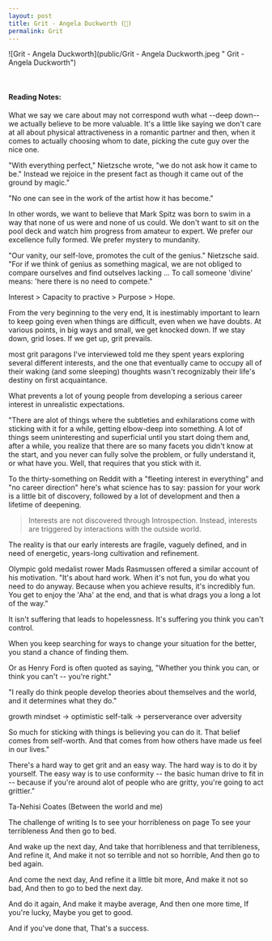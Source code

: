 ```yaml
---
layout: post
title: Grit - Angela Duckworth (📖)
permalink: Grit
---
```


![Grit - Angela Duckworth](public/Grit - Angela Duckworth.jpeg " Grit - Angela Duckworth")

<!-- <!-- **Rating > -->

<br>

#### Reading Notes:

What we say we care about may not correspond wuth what --deep down-- we actually believe to be more valuable. It's a little like saying we don't care at all about physical attractiveness in a romantic partner and then, when it comes to actually choosing whom to date, picking the cute guy over the nice one.

"With everything perfect," Nietzsche wrote, "we do not ask how it came to be." Instead we rejoice in the present fact as though it came out of the ground by magic."

"No one can see in the work of the artist how it has become."

In other words, we want to believe that Mark Spitz was born to swim in a way that none of us were and none of us could. We don't want to sit on the pool deck and watch him progress from amateur to expert. We prefer our excellence fully formed. We prefer mystery to mundanity.

"Our vanity, our self-love, promotes the cult of the genius." Nietzsche said. "For if we think of genius as something magical, we are not obliged to compare ourselves and find outselves lacking ... To call someone 'divine' means: 'here there is no need to compete."

Interest > Capacity to practive > Purpose > Hope.

From the very beginning to the very end, It is inestimably important to learn to keep going even when things are difficult, even when we have doubts. At various points, in big ways and small, we get knocked down. If we stay down, grid loses. If we get up, grit prevails.

most grit paragons I've interviewed told me they spent years exploring several different interests, and the one that eventually came to occupy all of their waking (and some sleeping) thoughts wasn't recognizably their life's destiny on first acquaintance.

What prevents a lot of young people from developing a serious career interest in unrealistic expectations.

"There are alot of things where the subtleties and exhilarations come with sticking with it for a while, getting elbow-deep into something. A lot of things seem uninteresting and superficial until you start doing them and, after a while, you realize that there are so many facets you didn't know at the start, and you never can fully solve the problem, or fully understand it, or what have you. Well, that requires that you stick with it.

To the thirty-something on Reddit with a "fleeting interest in everything" and "no career direction" here's what science has to say: passion for your work is a little bit of discovery, followed by a lot of development and then a lifetime of deepening.

> Interests are not discovered through Introspection. Instead, interests are triggered by interactions with the outside world.

The reality is that our early interests are fragile, vaguely defined, and in need of energetic, years-long cultivation and refinement.

Olympic gold medalist rower Mads Rasmussen offered a similar account of his motivation. "It's about hard work. When it's not fun, you do what you need to do anyway. Because when you achieve results, it's incredibly fun. You get to enjoy the 'Aha' at the end, and that is what drags you a long a lot of the way."

It isn't suffering that leads to hopelessness. It's suffering you think you can't control.

When you keep searching for ways to change your situation for the better, you stand a chance of finding them.

Or as Henry Ford is often quoted as saying, "Whether you think you can, or think you can't -- you're right."

"I really do think people develop theories about themselves and the world, and it determines what they do."

growth mindset -> optimistic self-talk -> perserverance over adversity

So much for sticking with things is believing you can do it. That belief comes from self-worth. And that comes from how others have made us feel in our lives."

There's a hard way to get grit and an easy way. The hard way is to do it by yourself. The easy way is to use conformity -- the basic human drive to fit in -- because if you're around alot of people who are gritty, you're going to act grittier."

Ta-Nehisi Coates (Between the world and me)

The challenge of writing
Is to see your horribleness on page
To see your terribleness
And then go to bed.

And wake up the next day,
And take that horribleness and that terribleness,
And refine it,
And make it not so terrible and not so horrible,
And then go to bed again.

And come the next day,
And refine it a little bit more,
And make it not so bad,
And then to go to bed the next day.

And do it again,
And make it maybe average,
And then one more time,
If you're lucky,
Maybe you get to good.

And if you've done that,
That's a success.
